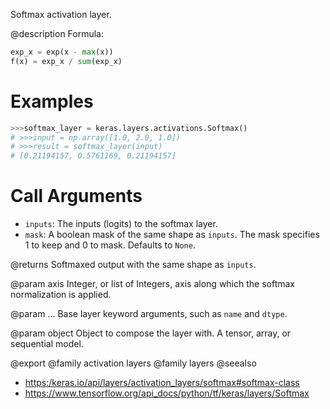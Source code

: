 Softmax activation layer.

@description
Formula:
``` python
exp_x = exp(x - max(x))
f(x) = exp_x / sum(exp_x)
```

# Examples
```python
>>>softmax_layer = keras.layers.activations.Softmax()
# >>>input = np.array([1.0, 2.0, 1.0])
# >>>result = softmax_layer(input)
# [0.21194157, 0.5761169, 0.21194157]
```

# Call Arguments
- `inputs`: The inputs (logits) to the softmax layer.
- `mask`: A boolean mask of the same shape as `inputs`. The mask
    specifies 1 to keep and 0 to mask. Defaults to `None`.

@returns
    Softmaxed output with the same shape as `inputs`.

@param axis
Integer, or list of Integers, axis along which the softmax
normalization is applied.

@param ...
Base layer keyword arguments, such as `name` and `dtype`.

@param object
Object to compose the layer with. A tensor, array, or sequential model.

@export
@family activation layers
@family layers
@seealso
+ <https:/keras.io/api/layers/activation_layers/softmax#softmax-class>
+ <https://www.tensorflow.org/api_docs/python/tf/keras/layers/Softmax>
